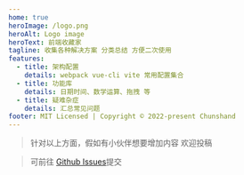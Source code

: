 ```yaml
---
home: true
heroImage: /logo.png
heroAlt: Logo image
heroText: 前端收藏家
tagline: 收集各种解决方案 分类总结 方便二次使用
features:
  - title: 架构配置
    details: webpack vue-cli vite 常用配置集合
  - title: 功能库
    details: 日期时间、数学运算、拖拽 等
  - title: 疑难杂症
    details: 汇总常见问题
footer: MIT Licensed | Copyright © 2022-present Chunshand
---
```


> 针对以上方面，假如有小伙伴想要增加内容 欢迎投稿


> 可前往 <a href="https://github.com/chunshand/chunshand.github.io/issues" target="_bank">Github Issues</a>提交

